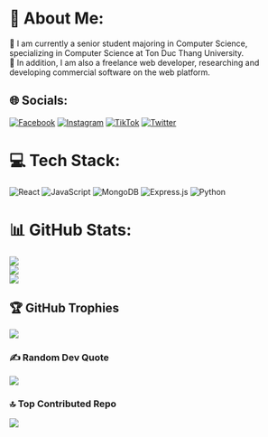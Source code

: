 # 💫 About Me:
🌱 I am currently a senior student majoring in Computer Science, specializing in Computer Science at Ton Duc Thang University.<br>🔭 In addition, I am also a freelance web developer, researching and developing commercial software on the web platform.


## 🌐 Socials:
[![Facebook](https://img.shields.io/badge/Facebook-%231877F2.svg?logo=Facebook&logoColor=white)](https://facebook.com/trankhaihoang.vn) [![Instagram](https://img.shields.io/badge/Instagram-%23E4405F.svg?logo=Instagram&logoColor=white)](https://instagram.com/trankhaihoang.vn) [![TikTok](https://img.shields.io/badge/TikTok-%23000000.svg?logo=TikTok&logoColor=white)](https://tiktok.com/@trankhaihoang.vn) [![Twitter](https://img.shields.io/badge/Twitter-%231DA1F2.svg?logo=Twitter&logoColor=white)](https://twitter.com/@Tran_KhaiHoang) 

# 💻 Tech Stack:
![React](https://img.shields.io/badge/react-%2320232a.svg?style=for-the-badge&logo=react&logoColor=%2361DAFB) ![JavaScript](https://img.shields.io/badge/javascript-%23323330.svg?style=for-the-badge&logo=javascript&logoColor=%23F7DF1E) ![MongoDB](https://img.shields.io/badge/MongoDB-%234ea94b.svg?style=for-the-badge&logo=mongodb&logoColor=white) ![Express.js](https://img.shields.io/badge/express.js-%23404d59.svg?style=for-the-badge&logo=express&logoColor=%2361DAFB) ![Python](https://img.shields.io/badge/python-3670A0?style=for-the-badge&logo=python&logoColor=ffdd54)
# 📊 GitHub Stats:
![](https://github-readme-stats.vercel.app/api?username=it-trankhaihoang&theme=react&hide_border=false&include_all_commits=true&count_private=true)<br/>
![](https://github-readme-streak-stats.herokuapp.com/?user=it-trankhaihoang&theme=react&hide_border=false)<br/>
![](https://github-readme-stats.vercel.app/api/top-langs/?username=it-trankhaihoang&theme=react&hide_border=false&include_all_commits=true&count_private=true&layout=compact)

## 🏆 GitHub Trophies
![](https://github-profile-trophy.vercel.app/?username=it-trankhaihoang&theme=discord&no-frame=false&no-bg=true&margin-w=4)

### ✍️ Random Dev Quote
![](https://quotes-github-readme.vercel.app/api?type=horizontal&theme=tokyonight)

### 🔝 Top Contributed Repo
![](https://github-contributor-stats.vercel.app/api?username=it-trankhaihoang&limit=5&theme=tokyonight&combine_all_yearly_contributions=true)

<!-- Proudly created with GPRM ( https://gprm.itsvg.in ) -->
